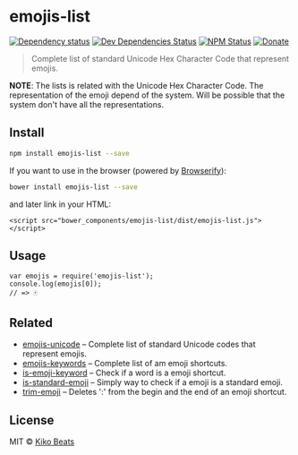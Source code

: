 # emojis-list

[![Dependency status](http://img.shields.io/david/Kikobeats/emojis-list.svg?style=flat-square)](https://david-dm.org/Kikobeats/emojis-list) [![Dev Dependencies Status](http://img.shields.io/david/dev/Kikobeats/emojis-list.svg?style=flat-square)](https://david-dm.org/Kikobeats/emojis-list#info=devDependencies) [![NPM Status](http://img.shields.io/npm/dm/emojis-list.svg?style=flat-square)](https://www.npmjs.org/package/emojis-list) [![Donate](https://img.shields.io/badge/donate-paypal-blue.svg?style=flat-square)](https://paypal.me/kikobeats)

> Complete list of standard Unicode Hex Character Code that represent emojis.

**NOTE**: The lists is related with the Unicode Hex Character Code. The representation of the emoji depend of the system. Will be possible that the system don't have all the representations.

## Install

```bash
npm install emojis-list --save
```

If you want to use in the browser \(powered by [Browserify](http://browserify.org/)\):

```bash
bower install emojis-list --save
```

and later link in your HTML:

```markup
<script src="bower_components/emojis-list/dist/emojis-list.js"></script>
```

## Usage

```text
var emojis = require('emojis-list');
console.log(emojis[0]);
// => 🀄
```

## Related

* [emojis-unicode](https://github.com/Kikobeats/emojis-unicode) – Complete list of standard Unicode codes that represent emojis.
* [emojis-keywords](https://github.com/Kikobeats/emojis-keywords) – Complete list of am emoji shortcuts.
* [is-emoji-keyword](https://github.com/Kikobeats/is-emoji-keyword) – Check if a word is a emoji shortcut.
* [is-standard-emoji](https://github.com/kikobeats/is-standard-emoji) – Simply way to check if a emoji is a standard emoji.
* [trim-emoji](https://github.com/Kikobeats/trim-emoji) – Deletes ':' from the begin and the end of an emoji shortcut.

## License

MIT © [Kiko Beats](http://www.kikobeats.com)

